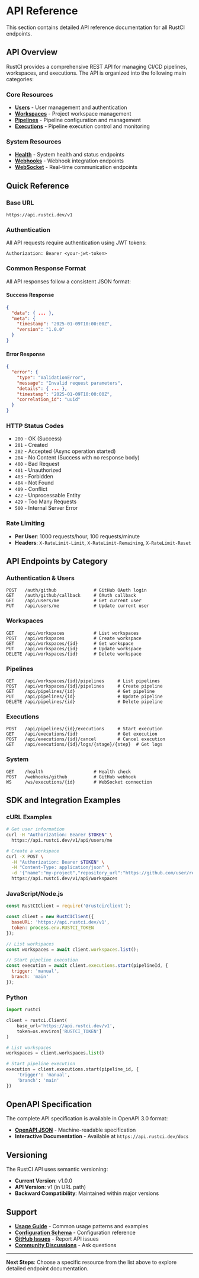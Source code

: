# API Reference

This section contains detailed API reference documentation for all RustCI endpoints.

## API Overview

RustCI provides a comprehensive REST API for managing CI/CD pipelines, workspaces, and executions. The API is organized into the following main categories:

### Core Resources
- **[Users](users.md)** - User management and authentication
- **[Workspaces](workspaces.md)** - Project workspace management
- **[Pipelines](pipelines.md)** - Pipeline configuration and management
- **[Executions](executions.md)** - Pipeline execution control and monitoring

### System Resources
- **[Health](health.md)** - System health and status endpoints
- **[Webhooks](webhooks.md)** - Webhook integration endpoints
- **[WebSocket](websocket.md)** - Real-time communication endpoints

## Quick Reference

### Base URL
```
https://api.rustci.dev/v1
```

### Authentication
All API requests require authentication using JWT tokens:
```
Authorization: Bearer <your-jwt-token>
```

### Common Response Format
All API responses follow a consistent JSON format:

#### Success Response
```json
{
  "data": { ... },
  "meta": {
    "timestamp": "2025-01-09T10:00:00Z",
    "version": "1.0.0"
  }
}
```

#### Error Response
```json
{
  "error": {
    "type": "ValidationError",
    "message": "Invalid request parameters",
    "details": { ... },
    "timestamp": "2025-01-09T10:00:00Z",
    "correlation_id": "uuid"
  }
}
```

### HTTP Status Codes
- `200` - OK (Success)
- `201` - Created
- `202` - Accepted (Async operation started)
- `204` - No Content (Success with no response body)
- `400` - Bad Request
- `401` - Unauthorized
- `403` - Forbidden
- `404` - Not Found
- `409` - Conflict
- `422` - Unprocessable Entity
- `429` - Too Many Requests
- `500` - Internal Server Error

### Rate Limiting
- **Per User**: 1000 requests/hour, 100 requests/minute
- **Headers**: `X-RateLimit-Limit`, `X-RateLimit-Remaining`, `X-RateLimit-Reset`

## API Endpoints by Category

### Authentication & Users
```
POST   /auth/github              # GitHub OAuth login
GET    /auth/github/callback     # OAuth callback
GET    /api/users/me             # Get current user
PUT    /api/users/me             # Update current user
```

### Workspaces
```
GET    /api/workspaces           # List workspaces
POST   /api/workspaces           # Create workspace
GET    /api/workspaces/{id}      # Get workspace
PUT    /api/workspaces/{id}      # Update workspace
DELETE /api/workspaces/{id}      # Delete workspace
```

### Pipelines
```
GET    /api/workspaces/{id}/pipelines     # List pipelines
POST   /api/workspaces/{id}/pipelines     # Create pipeline
GET    /api/pipelines/{id}                # Get pipeline
PUT    /api/pipelines/{id}                # Update pipeline
DELETE /api/pipelines/{id}                # Delete pipeline
```

### Executions
```
POST   /api/pipelines/{id}/executions     # Start execution
GET    /api/executions/{id}               # Get execution
POST   /api/executions/{id}/cancel        # Cancel execution
GET    /api/executions/{id}/logs/{stage}/{step}  # Get logs
```

### System
```
GET    /health                   # Health check
POST   /webhooks/github          # GitHub webhook
WS     /ws/executions/{id}       # WebSocket connection
```

## SDK and Integration Examples

### cURL Examples
```bash
# Get user information
curl -H "Authorization: Bearer $TOKEN" \
  https://api.rustci.dev/v1/api/users/me

# Create a workspace
curl -X POST \
  -H "Authorization: Bearer $TOKEN" \
  -H "Content-Type: application/json" \
  -d '{"name":"my-project","repository_url":"https://github.com/user/repo"}' \
  https://api.rustci.dev/v1/api/workspaces
```

### JavaScript/Node.js
```javascript
const RustCIClient = require('@rustci/client');

const client = new RustCIClient({
  baseURL: 'https://api.rustci.dev/v1',
  token: process.env.RUSTCI_TOKEN
});

// List workspaces
const workspaces = await client.workspaces.list();

// Start pipeline execution
const execution = await client.executions.start(pipelineId, {
  trigger: 'manual',
  branch: 'main'
});
```

### Python
```python
import rustci

client = rustci.Client(
    base_url='https://api.rustci.dev/v1',
    token=os.environ['RUSTCI_TOKEN']
)

# List workspaces
workspaces = client.workspaces.list()

# Start pipeline execution
execution = client.executions.start(pipeline_id, {
    'trigger': 'manual',
    'branch': 'main'
})
```

## OpenAPI Specification

The complete API specification is available in OpenAPI 3.0 format:
- **[OpenAPI JSON](../openapi-baseline.json)** - Machine-readable specification
- **Interactive Documentation** - Available at `https://api.rustci.dev/docs`

## Versioning

The RustCI API uses semantic versioning:
- **Current Version**: v1.0.0
- **API Version**: v1 (in URL path)
- **Backward Compatibility**: Maintained within major versions

## Support

- **[Usage Guide](../usage-guide.md)** - Common usage patterns and examples
- **[Configuration Schema](../configuration-schema.md)** - Configuration reference
- **[GitHub Issues](https://github.com/rustci/rustci/issues)** - Report API issues
- **[Community Discussions](https://github.com/rustci/rustci/discussions)** - Ask questions

---

**Next Steps**: Choose a specific resource from the list above to explore detailed endpoint documentation.